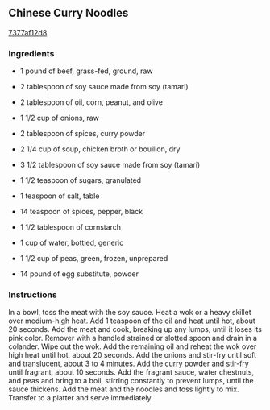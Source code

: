 ## Chinese Curry Noodles

[7377af12d8](http://www.food.com/recipe/chinese-curry-noodles-302584)

### Ingredients

 - 1 pound of beef, grass-fed, ground, raw

 - 2 tablespoon of soy sauce made from soy (tamari)

 - 2 tablespoon of oil, corn, peanut, and olive

 - 1 1/2 cup of onions, raw

 - 2 tablespoon of spices, curry powder

 - 2 1/4 cup of soup, chicken broth or bouillon, dry

 - 3 1/2 tablespoon of soy sauce made from soy (tamari)

 - 1 1/2 teaspoon of sugars, granulated

 - 1 teaspoon of salt, table

 - 14 teaspoon of spices, pepper, black

 - 1 1/2 tablespoon of cornstarch

 - 1 cup of water, bottled, generic

 - 1 1/2 cup of peas, green, frozen, unprepared

 - 14 pound of egg substitute, powder

### Instructions

In a bowl, toss the meat with the soy sauce. Heat a wok or a heavy skillet over medium-high heat. Add 1 teaspoon of the oil and heat until hot, about 20 seconds. Add the meat and cook, breaking up any lumps, until it loses its pink color. Remover with a handled strained or slotted spoon and drain in a colander. Wipe out the wok. Add the remaining oil and reheat the wok over high heat until hot, about 20 seconds. Add the onions and stir-fry until soft and translucent, about 3 to 4 minutes. Add the curry powder and stir-fry until fragrant, about 10 seconds. Add the fragrant sauce, water chestnuts, and peas and bring to a boil, stirring constantly to prevent lumps, until the sauce thickens. Add the meat and the noodles and toss lightly to mix. Transfer to a platter and serve immediately.